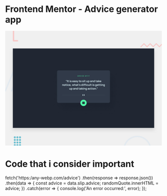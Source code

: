 # Frontend Mentor - Advice generator app

![Design preview for the Advice generator app coding challenge](./design/desktop-preview.jpg)

# Code that i consider important
fetch('https:/any-webp.com/advice')
    .then(response => response.json())
    .then(data => {
      const advice = data.slip.advice;
      randomQuote.innerHTML = advice;
    })
    .catch(error => {
      console.log('An error occurred:', error);
    });